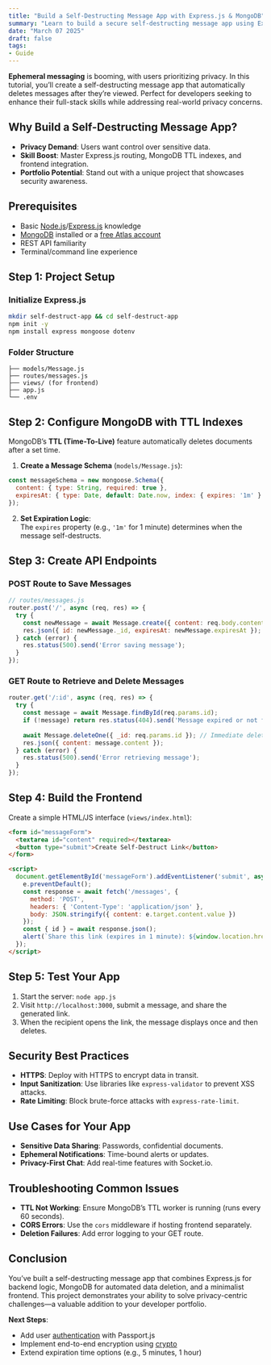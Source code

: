 ```yaml
---
title: "Build a Self-Destructing Message App with Express.js & MongoDB"
summary: "Learn to build a secure self-destructing message app using Express.js and MongoDB. Step-by-step guide with code examples for developers."
date: "March 07 2025"
draft: false
tags:
- Guide
---
```


**Ephemeral messaging** is booming, with users prioritizing privacy. In this tutorial, you’ll create a self-destructing message app that automatically deletes messages after they’re viewed. Perfect for developers seeking to enhance their full-stack skills while addressing real-world privacy concerns.

## Why Build a Self-Destructing Message App?
- **Privacy Demand**: Users want control over sensitive data.
- **Skill Boost**: Master Express.js routing, MongoDB TTL indexes, and frontend integration.
- **Portfolio Potential**: Stand out with a unique project that showcases security awareness.

## Prerequisites
- Basic [Node.js](https://nodejs.org/docs/latest/api/)/[Express.js](https://expressjs.com/en/starter/installing.html) knowledge
- [MongoDB](https://www.mongodb.com/) installed or a [free Atlas account](https://www.mongodb.com/products/platform/atlas-database)
- REST API familiarity
- Terminal/command line experience

## Step 1: Project Setup

### Initialize Express.js
```bash
mkdir self-destruct-app && cd self-destruct-app
npm init -y
npm install express mongoose dotenv
```

### Folder Structure
```
├── models/Message.js
├── routes/messages.js
├── views/ (for frontend)
├── app.js
└── .env
```

## Step 2: Configure MongoDB with TTL Indexes

MongoDB’s **TTL (Time-To-Live)** feature automatically deletes documents after a set time.  

1. **Create a Message Schema** (`models/Message.js`):
```javascript
const messageSchema = new mongoose.Schema({
  content: { type: String, required: true },
  expiresAt: { type: Date, default: Date.now, index: { expires: '1m' } }
});
```

2. **Set Expiration Logic**:  
The `expires` property (e.g., `'1m'` for 1 minute) determines when the message self-destructs.

## Step 3: Create API Endpoints

### POST Route to Save Messages
```javascript
// routes/messages.js
router.post('/', async (req, res) => {
  try {
    const newMessage = await Message.create({ content: req.body.content });
    res.json({ id: newMessage._id, expiresAt: newMessage.expiresAt });
  } catch (error) {
    res.status(500).send('Error saving message');
  }
});
```

### GET Route to Retrieve and Delete Messages
```javascript
router.get('/:id', async (req, res) => {
  try {
    const message = await Message.findById(req.params.id);
    if (!message) return res.status(404).send('Message expired or not found');
    
    await Message.deleteOne({ _id: req.params.id }); // Immediate deletion after fetch
    res.json({ content: message.content });
  } catch (error) {
    res.status(500).send('Error retrieving message');
  }
});
```

## Step 4: Build the Frontend

Create a simple HTML/JS interface (`views/index.html`):

```html
<form id="messageForm">
  <textarea id="content" required></textarea>
  <button type="submit">Create Self-Destruct Link</button>
</form>

<script>
  document.getElementById('messageForm').addEventListener('submit', async (e) => {
    e.preventDefault();
    const response = await fetch('/messages', {
      method: 'POST',
      headers: { 'Content-Type': 'application/json' },
      body: JSON.stringify({ content: e.target.content.value })
    });
    const { id } = await response.json();
    alert(`Share this link (expires in 1 minute): ${window.location.href}${id}`);
  });
</script>
```

## Step 5: Test Your App

1. Start the server: `node app.js`
2. Visit `http://localhost:3000`, submit a message, and share the generated link.
3. When the recipient opens the link, the message displays once and then deletes.

## Security Best Practices
- **HTTPS**: Deploy with HTTPS to encrypt data in transit.
- **Input Sanitization**: Use libraries like `express-validator` to prevent XSS attacks.
- **Rate Limiting**: Block brute-force attacks with `express-rate-limit`.

## Use Cases for Your App
- **Sensitive Data Sharing**: Passwords, confidential documents.
- **Ephemeral Notifications**: Time-bound alerts or updates.
- **Privacy-First Chat**: Add real-time features with Socket.io.

## Troubleshooting Common Issues
- **TTL Not Working**: Ensure MongoDB’s TTL worker is running (runs every 60 seconds).
- **CORS Errors**: Use the `cors` middleware if hosting frontend separately.
- **Deletion Failures**: Add error logging to your GET route.

## Conclusion

You’ve built a self-destructing message app that combines Express.js for backend logic, MongoDB for automated data deletion, and a minimalist frontend. This project demonstrates your ability to solve privacy-centric challenges—a valuable addition to your developer portfolio.

**Next Steps**:
- Add user [authentication](https://github.com/expressjs/express/tree/master/examples/auth) with Passport.js
- Implement end-to-end encryption using [crypto](https://www.npmjs.com/package/crypto-js)
- Extend expiration time options (e.g., 5 minutes, 1 hour)